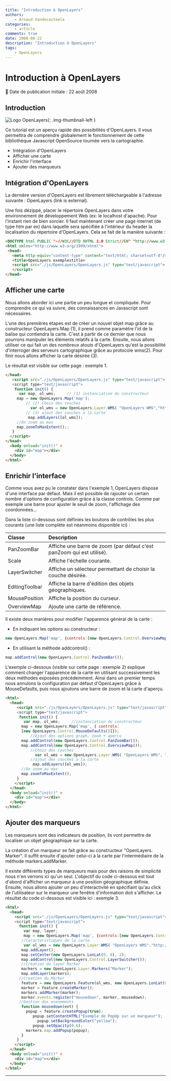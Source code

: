 ```yaml
---
title: "Introduction à OpenLayers"
authors:
    - Arnaud Vandecasteele
categories:
    - article
comments: true
date: 2008-08-22
description: "Introduction à OpenLayers"
tags:
    - OpenLayers
---
```


# Introduction à OpenLayers

:calendar: Date de publication initiale : 22 août 2008

## Introduction

![Logo OpenLayers](https://cdn.geotribu.fr/img/logos-icones/logiciels_librairies/openlayers.png){: .img-thumbnail-left }

Ce tutorial est un aperçu rapide des possibilités d'OpenLayers. Il vous permettra de comprendre globalement le fonctionnement de cette bibliothèque Javascript OpenSource tournée vers la cartographie.

- Intégration d'OpenLayers
- Afficher une carte
- Enrichir l'interface
- Ajouter des marqueurs

## Intégration d'OpenLayers

La dernière version d'OpenLayers est librement téléchargeable à l'adresse suivante : OpenLayers (link is external).

Une fois dézippé, placer le répertoire OpenLayers dans votre environnement de développement Web (ex: le localhost d'apache). Pour l'instant rien de bien sorcier. Il faut maintenant créer une page internet (de type htm par ex) dans laquelle sera spécifiée à l'intérieur du header la localisation du répertoire d'OpenLayers. Cela se fait de la manière suivante :

```html
<DOCTYPE html PUBLIC "-//W3C//DTD XHTML 1.0 Strict//EN" "http://www.w3.org/TR/xhtml1/DTD/xhtml1-strict.dtd">
<html xmlns="http://www.w3.org/1999/xhtml">
 <head>
   <meta http-equiv="content-type" content="text/html; charset=utf-8"/>
   <title>OpenLayers exemplestitle>
   <script src="./js/OpenLayers/OpenLayers.js" type="text/javascript">
   </script>
</head>
```

## Afficher une carte

Nous allons aborder ici une partie un peu longue et compliquée. Pour comprendre ce qui va suivre, des connaissances en Javascript sont nécessaires.

L'une des premières étapes est de créer un nouvel objet map grâce au constructeur OpenLayers.Map (1), il prend comme paramètre l'id de la balise qui contiendra la carte. C'est à partir de ce dernier que nous pourrons manipuler les éléments relatifs à la carte. Ensuite, nous allons utiliser ce qui fait un des nombreux atouts d'OpenLayers qu'est la possibilité d'interroger des serveurs cartographique grâce au protocole wms(2). Pour finir nous allons afficher la carte désirée (3).

Le résultat est visible sur cette page : exemple 1.

```html
</head>
   <script src="./js/OpenLayers/OpenLayers.js" type="text/javascript">
   <script type="text/javascript">
    function init() {
      var map, ol_wms;     // (1) instanciation du constructeur
     map = new OpenLayers.Map('map');
         // (2) Choix des couches
           var ol_wms = new OpenLayers.Layer.WMS( "OpenLayers WMS","http://labs.metacarta.com/wms/vmap0?", {layers: 'basic'});
         // (3) ajout des couches a la carte
          map.addLayers([ol_wms]);
     //On zoom au max
     map.zoomToMaxExtent();;
   }
  </script>
</head>
  <body onload="init()" >
    <div id="map"></div>
  </body>
</html>
```

## Enrichir l'interface

Comme vous avez pu le constater dans l'exemple 1, OpenLayers dispose d'une interface par défaut. Mais il est possible de rajouter un certain nombre d'options de configuration grâce à la classe controls. Comme par exemple une barre pour ajuster le seuil de zoom, l'affichage des coordonnées...

Dans la liste ci-dessous sont définies les boutons de contrôles les plus courants (une liste complète est néanmoins disponible ici) :

|Classe | Description |
| :--------------- |:---------------|
|PanZoomBar | Affiche une barre de zoom (par défaut c'est panZoom qui est utilisé).|
|Scale | Affiche l'échelle courante.|
|LayerSwitcher | Affiche un sélecteur permettant de choisir la couche désirée.|
|EditingToolbar | Affiche la barre d'édition des objets géographiques.|
|MousePosition | Affiche la position du curseur.|
|OverviewMap | Ajoute une carte de référence.|

Il existe deux manières pour modifier l'apparence général de la carte :

- En indiquant les options au constructeur :

```javascript
new OpenLayers.Map('map', {controls:[new OpenLayers.Control.OverviewMap()]});
```

- En utilisant la méthode addcontrol() :

```javascript
map.addControl(new OpenLayers.Control.PanZoomBar());
```

L'exemple ci-dessous (visible sur cette page : exemple 2) explique comment changer l'apparence de la carte en utilisant successivement les deux méthodes exposées précédemment. Ainsi dans un premier temps nous annulons la configuration par défaut d'OpenLayers grâce à MouseDefaults, puis nous ajoutons une barre de zoom et la carte d'aperçu.

```html
<html>
  <head>
     <script src="./js/OpenLayers/OpenLayers.js" type="text/javascript">
     <script type="text/javascript">
      function init() {
        var map, ol_wms;     //instanciation du constructeur
       map = new OpenLayers.Map('map', { controls:
       [new OpenLayers.Control.MouseDefaults()]});
           //Ajout des options graph, zoom + apercu
       map.addControl(new OpenLayers.Control.PanZoomBar());
       map.addControl(new OpenLayers.Control.OverviewMap());
           //Choix des couches
             var ol_wms = new OpenLayers.Layer.WMS( "OpenLayers WMS", "http://labs.metacarta.com/wms/vmap0?", {layers: 'basic'});
           //ajout des couches a la carte
            map.addLayers([ol_wms]);
       //On zoom au max
       map.zoomToMaxExtent();
     }
    </script>
  </head>
  <body onload="init()" >
    <div id="map"></div>
  </body>
</html>
```

## Ajouter des marqueurs

Les marqueurs sont des indicateurs de position, ils vont permettre de localiser un objet géographique sur la carte.

La création d'un marqueur se fait grâce au constructeur "OpenLayers. Marker". Il suffit ensuite d'ajouter celui-ci à la carte par l'intermédiaire de la méthode markers.addMarker.

Il existe différents types de marqueurs mais pour des raisons de simplicité nous n'en verrons ici qu'un seul. L'objectif du code ci-dessous est tout d'abord d'afficher un marqueur à une position géographique définie. Ensuite, nous allons ajouter un peu d'interactivité en spécifiant qu'au click de l'utilisateur sur le marqueur une fenêtre d'information doit s'afficher. Le résultat du code ci-dessous est visible ici : exemple 3.

```html
<html>
  <head>
    <script src="./js/OpenLayers/OpenLayers.js" type="text/javascript">
    <script type="text/javascript">
      function init() {
        var map, layer;  
        map = new OpenLayers.Map('map', {controls:[new OpenLayers.Control.MouseDefaults()]});
       //Caracteristiques de la carte
        var ol_wms = new OpenLayers.Layer.WMS( "OpenLayers WMS","http://labs.metacarta.com/wms/vmap0?", {layers: 'basic'});
       map.addLayer();
       map.setCenter(new OpenLayers.LonLat(0, 0), 2);
       map.addControl(new OpenLayers.Control.LayerSwitcher());
       //Creation du layer Marker
       markers = new OpenLayers.Layer.Markers("Marker");
       map.addLayer(markers);
      //Creation du Marker
       feature = new OpenLayers.Feature(ol_wms, new OpenLayers.LonLat(0,45));
       marker = feature.createMarker();
       markers.addMarker(marker);
       marker.events.register("mousedown", marker, mousedown);
      //Gestion des evenements
       function mousedown(evt) {
         popup = feature.createPopup(true);
            popup.setContentHTML("Exemple de PopUp sur un marqueur");
              popup.setBackgroundColor("yellow");
            popup.setOpacity(0.6);
         markers.map.addPopup(popup);
       }
     }
    </script>
  </head>
  <body onload="init()" >
    <div id="map"></div>
  </body>
</html>
```

----

<!-- geotribu:authors-block -->
